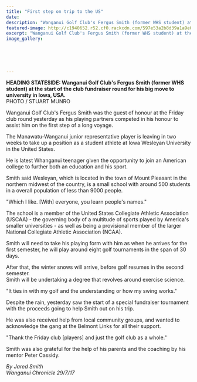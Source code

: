 ```yaml
---
title: "First step on trip to the US"
date: 
description: "Wanganui Golf Club's Fergus Smith (former WHS student) at the start of the club fundraiser round for his big move to university in Iowa, USA"
featured-image: http://c1940652.r52.cf0.rackcdn.com/597e53a2b8d39a1a9e000d34/Fergus-Smith-Chron-29-July.jpg
excerpt: "Wanganui Golf Club's Fergus Smith (former WHS student) at the start of the club fundraiser round for his big move to university in Iowa, USA"
image_gallery:
    
    
    
    
    
---
```


<p><strong>HEADING STATESIDE: Wanganui Golf Club's Fergus Smith (former WHS student) at the start of the club fundraiser round for his big move to university in Iowa, USA.<br /></strong>PHOTO / STUART MUNRO</p>
<p class="element element-paragraph">Wanganui Golf Club's Fergus Smith was the guest of honour at the Friday club round yesterday as his playing partners competed in his honour to assist him on the first step of a long voyage.</p>
<p class="element element-paragraph">The Manawatu-Wanganui junior representative player is leaving in two weeks to take up a position as a student athlete at Iowa Wesleyan University in the United States.</p>
<p class="element element-paragraph">He is latest Whanganui teenager given the opportunity to join an American college to further both an education and his sport.</p>
<p class="element element-paragraph">Smith said Wesleyan, which is located in the town of Mount Pleasant in the northern midwest of the country, is a small school with around 500 students in a overall population of less than 9000 people.</p>
<p class="element element-paragraph">"Which I like. [With] everyone, you learn people's names."</p>
<p class="element element-paragraph">The school is a member of the United States Collegiate Athletic Association (USCAA) - the governing body of a multitude of sports played by America's smaller universities - as well as being a provisional member of the larger National Collegiate Athletic Association (NCAA).</p>
<p class="element element-paragraph">Smith will need to take his playing form with him as when he arrives for the first semester, he will play around eight golf tournaments in the span of 30 days.</p>
<p class="element element-paragraph">After that, the winter snows will arrive, before golf resumes in the second semester.<br />Smith will be undertaking a degree that revolves around exercise science.</p>
<p class="element element-paragraph">"It ties in with my golf and the understanding or how my swing works."</p>
<p class="element element-paragraph">Despite the rain, yesterday saw the start of a special fundraiser tournament with the proceeds going to help Smith out on his trip.</p>
<p class="element element-paragraph">He was also received help from local community groups, and wanted to acknowledge the gang at the Belmont Links for all their support.</p>
<p class="element element-paragraph">"Thank the Friday club [players] and just the golf club as a whole."</p>
<p class="element element-paragraph">Smith was also grateful for the help of his parents and the coaching by his mentor Peter Cassidy.</p>
<p class="element element-paragraph"><em>By Jared Smith</em><br /><em>Wanganui Chronicle 29/7/17</em></p>

